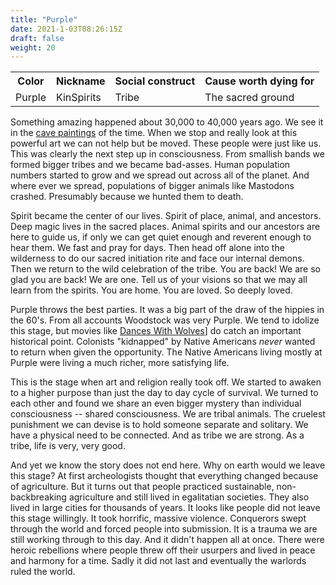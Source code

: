 ```yaml
---
title: "Purple"
date: 2021-1-03T08:26:15Z
draft: false
weight: 20
---
```

<table style="width:100%">
  <tr>
    <th>Color</th>
    <th>Nickname</th>
    <th>Social construct</th>
    <th>Cause worth dying for</th>
  </tr>
  <tr id="Purple">
    <td>Purple</td>
    <td>KinSpirits</td>
    <td>Tribe</td>
    <td>The sacred ground</td>
  </tr>
</table>

Something amazing happened about 30,000 to 40,000 years ago. We see it in the [cave paintings](https://en.wikipedia.org/wiki/Lascaux#/media/File:Lascaux_painting.jpg) of the time. When we stop and really look at this powerful art we can not help but be moved. These people were just like us. This was clearly the next step up in consciousness. From smallish bands we formed bigger tribes and we became bad-asses. Human population numbers started to grow and we spread out across all of the planet. And where ever we spread, populations of bigger animals like Mastodons crashed. Presumably because we hunted them to death.

Spirit became the center of our lives. Spirit of place, animal, and ancestors. Deep magic lives in the sacred places. Animal spirits and our ancestors are here to guide us, if only we can get quiet enough and reverent enough to hear them. We fast and pray for days. Then head off alone into the wilderness to do our sacred initiation rite and face our internal demons. Then we return to the wild celebration of the tribe. You are back! We are so glad you are back! We are one. Tell us of your visions so that we may all learn from the spirits. You are home. You are loved. So deeply loved.

Purple throws the best parties. It was a big part of the draw of the hippies in the 60's. From all accounts Woodstock was very Purple. We tend to idolize this stage, but movies like [Dances With Wolves](https://www.imdb.com/title/tt0099348/)] do catch an important historical point. Colonists "kidnapped" by Native Americans  *never* wanted to return when given the opportunity. The Native Americans living mostly at Purple were living a much richer, more satisfying life.

This is the stage when art and religion really took off. We started to awaken to a higher purpose than just the day to day cycle of survival. We turned to each other and found we share an even bigger mystery than individual consciousness -- shared consciousness. We are tribal animals. The cruelest punishment we can devise is to hold someone separate and solitary. We have a physical need to be connected. And as tribe we are strong. As a tribe, life is very, very good.

And yet we know the story does not end here. Why on earth would we leave this stage? At first archeologists thought that everything changed because of agriculture. But it turns out that people practiced sustainable, non-backbreaking agriculture and still lived in egalitatian societies. They also lived in large cities for thousands of years. It looks like people did not leave this stage willingly. It took horrific, massive violence. Conquerors swept through the world and forced people into submission. It is a trauma we are still working through to this day. And it didn't happen all at once. There were heroic rebellions where people threw off their usurpers and lived in peace and harmony for a time. Sadly it did not last and eventually the warlords ruled the world.
